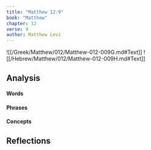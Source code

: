```yaml
---
title: "Matthew 12:9"
book: "Matthew"
chapter: 12
verse: 9
author: Matthew Levi
---
```

![[/Greek/Matthew/012/Matthew-012-009G.md#Text]]
![[/Hebrew/Matthew/012/Matthew-012-009H.md#Text]]

## Analysis

#### Words

#### Phrases

#### Concepts

## Reflections
